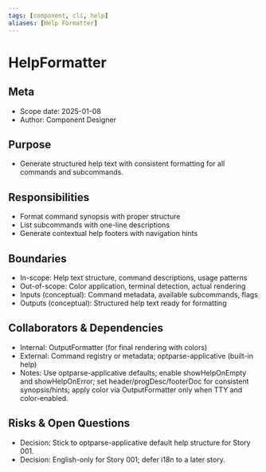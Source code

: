 ```yaml
---
tags: [component, cli, help]
aliases: [Help Formatter]
---
```


# HelpFormatter

## Meta
- Scope date: 2025-01-08
- Author: Component Designer

## Purpose
- Generate structured help text with consistent formatting for all commands and subcommands.

## Responsibilities
- Format command synopsis with proper structure
- List subcommands with one-line descriptions
- Generate contextual help footers with navigation hints

## Boundaries
- In-scope: Help text structure, command descriptions, usage patterns
- Out-of-scope: Color application, terminal detection, actual rendering
- Inputs (conceptual): Command metadata, available subcommands, flags
- Outputs (conceptual): Structured help text ready for formatting

## Collaborators & Dependencies
- Internal: OutputFormatter (for final rendering with colors)
- External: Command registry or metadata; optparse-applicative (built-in help)
- Notes: Use optparse-applicative defaults; enable showHelpOnEmpty and showHelpOnError; set header/progDesc/footerDoc for consistent synopsis/hints; apply color via OutputFormatter only when TTY and color-enabled.

## Risks & Open Questions
- Decision: Stick to optparse-applicative default help structure for Story 001.
- Decision: English-only for Story 001; defer i18n to a later story.
